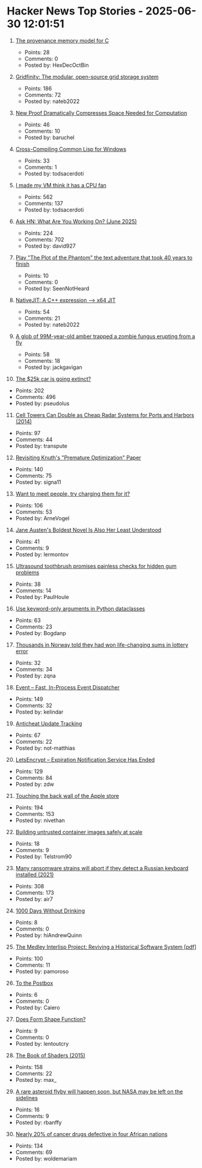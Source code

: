 # Hacker News Top Stories - 2025-06-30 12:01:51

1. [The provenance memory model for C](https://gustedt.wordpress.com/2025/06/30/the-provenance-memory-model-for-c/)
   - Points: 28
   - Comments: 0
   - Posted by: HexDecOctBin

2. [Gridfinity: The modular, open-source grid storage system](https://gridfinity.xyz/)
   - Points: 186
   - Comments: 72
   - Posted by: nateb2022

3. [New Proof Dramatically Compresses Space Needed for Computation](https://www.scientificamerican.com/article/new-proof-dramatically-compresses-space-needed-for-computation/)
   - Points: 46
   - Comments: 10
   - Posted by: baruchel

4. [Cross-Compiling Common Lisp for Windows](https://www.fosskers.ca/en/blog/cl-windows)
   - Points: 33
   - Comments: 1
   - Posted by: todsacerdoti

5. [I made my VM think it has a CPU fan](https://wbenny.github.io/2025/06/29/i-made-my-vm-think-it-has-a-cpu-fan.html)
   - Points: 562
   - Comments: 137
   - Posted by: todsacerdoti

6. [Ask HN: What Are You Working On? (June 2025)](undefined)
   - Points: 224
   - Comments: 702
   - Posted by: david927

7. [Play "The Plot of the Phantom" the text adventure that took 40 years to finish](https://scottandrew.com/blog/2025/06/you-can-now-play-plot-of-the-phantom-the-text-adventure-game/)
   - Points: 10
   - Comments: 0
   - Posted by: SeenNotHeard

8. [NativeJIT: A C++ expression –> x64 JIT](https://github.com/BitFunnel/NativeJIT)
   - Points: 54
   - Comments: 21
   - Posted by: nateb2022

9. [A glob of 99M-year-old amber trapped a zombie fungus erupting from a fly](https://www.cnn.com/2025/06/24/science/amber-insect-zombie-fungi-fossil)
   - Points: 58
   - Comments: 18
   - Posted by: jackgavigan

10. [The $25k car is going extinct?](https://media.hubspot.com/why-the-25000-car-is-going-extinct)
   - Points: 202
   - Comments: 496
   - Posted by: pseudolus

11. [Cell Towers Can Double as Cheap Radar Systems for Ports and Harbors (2014)](https://spectrum.ieee.org/cell-tower-signals-can-improve-port-security)
   - Points: 97
   - Comments: 44
   - Posted by: transpute

12. [Revisiting Knuth's "Premature Optimization" Paper](https://probablydance.com/2025/06/19/revisiting-knuths-premature-optimization-paper/)
   - Points: 140
   - Comments: 75
   - Posted by: signa11

13. [Want to meet people, try charging them for it?](https://notes.eatonphil.com/2025-06-28-want-to-meet-people-charge-them.html)
   - Points: 106
   - Comments: 53
   - Posted by: ArneVogel

14. [Jane Austen's Boldest Novel Is Also Her Least Understood](https://www.nytimes.com/2025/06/27/books/review/jane-austen-mansfield-park.html)
   - Points: 41
   - Comments: 9
   - Posted by: lermontov

15. [Ultrasound toothbrush promises painless checks for hidden gum problems](https://phys.org/news/2025-06-ultrasound-toothbrush-painless-hidden-gum.html)
   - Points: 38
   - Comments: 14
   - Posted by: PaulHoule

16. [Use keyword-only arguments in Python dataclasses](https://chipx86.blog/2025/06/29/tip-use-keyword-only-arguments-in-python-dataclasses/)
   - Points: 63
   - Comments: 23
   - Posted by: Bogdanp

17. [Thousands in Norway told they had won life-changing sums in lottery error](https://www.theguardian.com/world/2025/jun/29/thousands-in-norway-told-they-had-won-life-changing-sums-in-lottery-error)
   - Points: 32
   - Comments: 34
   - Posted by: zqna

18. [Event – Fast, In-Process Event Dispatcher](https://github.com/kelindar/event)
   - Points: 149
   - Comments: 32
   - Posted by: kelindar

19. [Anticheat Update Tracking](https://not-matthias.github.io/posts/anticheat-update-tracking/)
   - Points: 67
   - Comments: 22
   - Posted by: not-matthias

20. [LetsEncrypt – Expiration Notification Service Has Ended](https://letsencrypt.org/2025/06/26/expiration-notification-service-has-ended/)
   - Points: 129
   - Comments: 84
   - Posted by: zdw

21. [Touching the back wall of the Apple store](https://blog.lauramichet.com/touching-the-back-wall-of-the-apple-store/)
   - Points: 194
   - Comments: 153
   - Posted by: nivethan

22. [Building untrusted container images safely at scale](https://depot.dev/blog/container-security-at-scale-building-untrusted-images-safely)
   - Points: 18
   - Comments: 9
   - Posted by: Telstrom90

23. [Many ransomware strains will abort if they detect a Russian keyboard installed (2021)](https://krebsonsecurity.com/2021/05/try-this-one-weird-trick-russian-hackers-hate/)
   - Points: 308
   - Comments: 173
   - Posted by: air7

24. [1000 Days Without Drinking](https://andrew-quinn.me/1000-days-without-drinking/)
   - Points: 8
   - Comments: 0
   - Posted by: hiAndrewQuinn

25. [The Medley Interlisp Project: Reviving a Historical Software System [pdf]](https://interlisp.org/documentation/young-ccece2025.pdf)
   - Points: 100
   - Comments: 11
   - Posted by: pamoroso

26. [To the Postbox](https://literaryreview.co.uk/to-the-postbox)
   - Points: 6
   - Comments: 0
   - Posted by: Caiero

27. [Does Form Shape Function?](https://www.quantamagazine.org/does-form-really-shape-function-20250612/)
   - Points: 9
   - Comments: 0
   - Posted by: lentoutcry

28. [The Book of Shaders (2015)](https://thebookofshaders.com/)
   - Points: 158
   - Comments: 22
   - Posted by: max_

29. [A rare asteroid flyby will happen soon, but NASA may be left on the sidelines](https://arstechnica.com/features/2025/06/trump-budget-kills-nasas-golden-opportunity-to-see-a-killer-asteroid-up-close/)
   - Points: 16
   - Comments: 9
   - Posted by: rbanffy

30. [Nearly 20% of cancer drugs defective in four African nations](https://www.dw.com/en/nearly-20-of-cancer-drugs-defective-in-4-african-nations/a-73062221)
   - Points: 134
   - Comments: 69
   - Posted by: woldemariam

